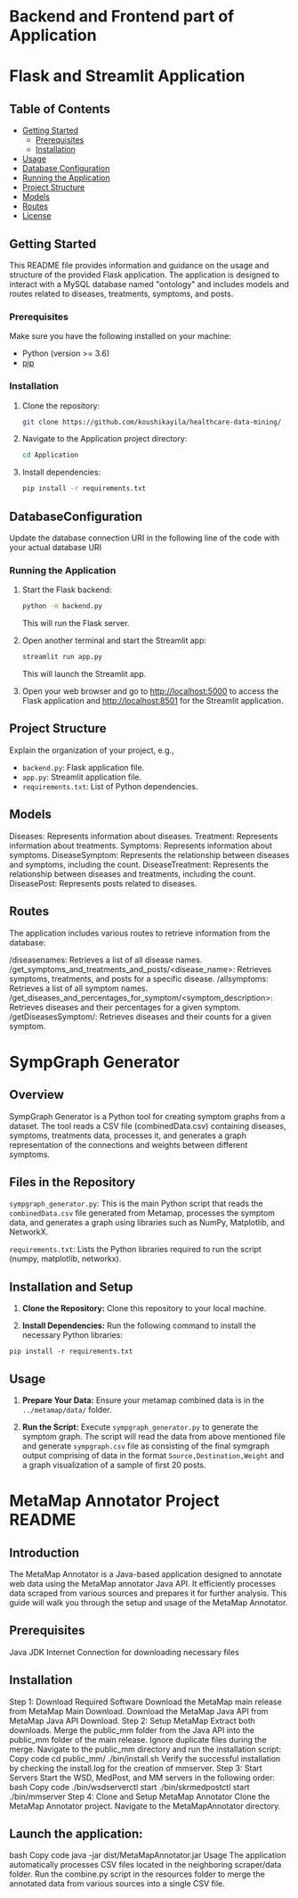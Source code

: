 # Backend and Frontend part of Application

# Flask and Streamlit Application

## Table of Contents

- [Getting Started](#getting-started)
  - [Prerequisites](#prerequisites)
  - [Installation](#installation)
- [Usage](#usage)
- [Database Configuration](#DatabaseConfiguration)
- [Running the Application](#running-the-application)
- [Project Structure](#project-structure)
- [Models](#models)
- [Routes](#routes)
- [License](#license)

## Getting Started

This README file provides information and guidance on the usage and structure of the provided Flask application. The application is designed to interact with a MySQL database named "ontology" and includes models and routes related to diseases, treatments, symptoms, and posts.

### Prerequisites

Make sure you have the following installed on your machine:

- Python (version >= 3.6)
- [pip](https://pip.pypa.io/en/stable/installation/)

### Installation

1. Clone the repository:

    ```bash
    git clone https://github.com/koushikayila/healthcare-data-mining/
    ```

2. Navigate to the Application project directory:

    ```bash
    cd Application
    ```

3. Install dependencies:

    ```bash
    pip install -r requirements.txt
    ```

## DatabaseConfiguration

Update the database connection URI in the following line of the code with your actual database URI

### Running the Application

1. Start the Flask backend:

    ```bash
    python -m backend.py
    ```

   This will run the Flask server.

2. Open another terminal and start the Streamlit app:

    ```bash
    streamlit run app.py
    ```

   This will launch the Streamlit app.

3. Open your web browser and go to [http://localhost:5000](http://localhost:5000) to access the Flask application and [http://localhost:8501](http://localhost:8501) for the Streamlit application.

## Project Structure

Explain the organization of your project, e.g.,

- `backend.py`: Flask application file.
- `app.py`: Streamlit application file.
- `requirements.txt`: List of Python dependencies.

## Models

Diseases: Represents information about diseases.
Treatment: Represents information about treatments.
Symptoms: Represents information about symptoms.
DiseaseSymptom: Represents the relationship between diseases and symptoms, including the count.
DiseaseTreatment: Represents the relationship between diseases and treatments, including the count.
DiseasePost: Represents posts related to diseases.

## Routes

The application includes various routes to retrieve information from the database:

/diseasenames: Retrieves a list of all disease names.
/get_symptoms_and_treatments_and_posts/<disease_name>: Retrieves symptoms, treatments, and posts for a specific disease.
/allsymptoms: Retrieves a list of all symptom names.
/get_diseases_and_percentages_for_symptom/<symptom_description>: Retrieves diseases and their percentages for a given symptom.
/getDiseasesSymptom/<symptomName>: Retrieves diseases and their counts for a given symptom.

# SympGraph Generator

## Overview

SympGraph Generator is a Python tool for creating symptom graphs from a dataset. The tool reads a CSV file (combinedData.csv) containing diseases, symptoms, treatments data, processes it, and generates a graph representation of the connections and weights between different symptoms.

## Files in the Repository

`sympgraph_generator.py`: This is the main Python script that reads the `combinedData.csv` file generated from Metamap, processes the symptom data, and generates a graph using libraries such as NumPy, Matplotlib, and NetworkX.

`requirements.txt`: Lists the Python libraries required to run the script (numpy, matplotlib, networkx).

## Installation and Setup

1. **Clone the Repository:** Clone this repository to your local machine.

2. **Install Dependencies:** Run the following command to install the necessary Python libraries:

`pip install -r requirements.txt`

## Usage

1. **Prepare Your Data:** Ensure your metamap combined data is in the `../metamap/data/` folder.

2. **Run the Script:** Execute `sympgraph_generator.py` to generate the symptom graph. The script will read the data from above mentioned file and generate `sympgraph.csv` file as consisting of the final symgraph output comprising of data  in the format `Source,Destination,Weight` and a graph visualization of a sample of first 20 posts.


# MetaMap Annotator Project README

## Introduction

The MetaMap Annotator is a Java-based application designed to annotate web data using the MetaMap annotator Java API. It efficiently processes data scraped from various sources and prepares it for further analysis. This guide will walk you through the setup and usage of the MetaMap Annotator.

## Prerequisites
Java JDK
Internet Connection for downloading necessary files

## Installation
Step 1: Download Required Software
Download the MetaMap main release from MetaMap Main Download.
Download the MetaMap Java API from MetaMap Java API Download.
Step 2: Setup MetaMap
Extract both downloads.
Merge the public_mm folder from the Java API into the public_mm folder of the main release. Ignore duplicate files during the merge.
Navigate to the public_mm directory and run the installation script:
Copy code
cd public_mm/
./bin/install.sh
Verify the successful installation by checking the install.log for the creation of mmserver.
Step 3: Start Servers
Start the WSD, MedPost, and MM servers in the following order:
bash
Copy code
./bin/wsdserverctl start
./bin/skrmedpostctl start
./bin/mmserver
Step 4: Clone and Setup MetaMap Annotator
Clone the MetaMap Annotator project.
Navigate to the MetaMapAnnotator directory.

## Launch the application:
bash
Copy code
java -jar dist/MetaMapAnnotator.jar
Usage
The application automatically processes CSV files located in the neighboring scraper/data folder.
Run the combine.py script in the resources folder to merge the annotated data from various sources into a single CSV file.
